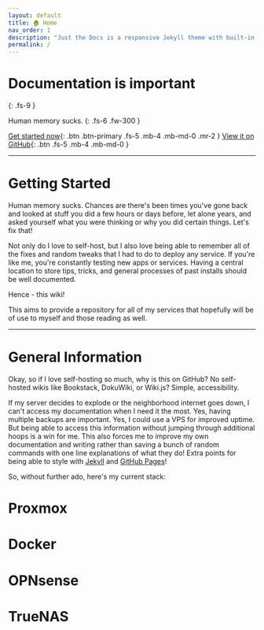 ```yaml
---
layout: default
title: 🏠 Home
nav_order: 1
description: "Just the Docs is a responsive Jekyll theme with built-in search that is easily customizable and hosted on GitHub Pages."
permalink: /
---
```


# Documentation is important
{: .fs-9 }

Human memory sucks.
{: .fs-6 .fw-300 }

[Get started now](#getting-started){: .btn .btn-primary .fs-5 .mb-4 .mb-md-0 .mr-2 } [View it on GitHub](https://github.com/pmarsceill/just-the-docs){: .btn .fs-5 .mb-4 .mb-md-0 }

---

# Getting Started

Human memory sucks. Chances are there's been times you've gone back and looked at stuff you did a few hours or days before, let alone years, and asked yourself what you were thinking or why you did certain things. Let's fix that!

Not only do I love to self-host, but I also love being able to remember all of the fixes and random tweaks that I had to do to deploy any service. If you're like me, you're constantly testing new apps or services. Having a central location to store tips, tricks, and general processes of past installs should be well documented.

Hence - this wiki!

This aims to provide a repository for all of my services that hopefully will be of use to myself and those reading as well.

---

# General Information

Okay, so if I love self-hosting so much, why is this on GitHub? No self-hosted wikis like Bookstack, DokuWiki, or Wiki.js? Simple, accessibility.

If my server decides to explode or the neighborhood internet goes down, I can't access my documentation when I need it the most. Yes, having multiple backups are important. Yes, I could use a VPS for improved uptime. But being able to access this information without jumping through additional hoops is a win for me. This also forces me to improve my own documentation and writing rather than saving a bunch of random commands with one line explanations of what they do! Extra points for being able to style with [Jekyll](https://jekyllrb.com) and [GitHub Pages](https://pages.github.com)!

So, without further ado, here's my current stack:

# Proxmox

# Docker

# OPNsense

# TrueNAS